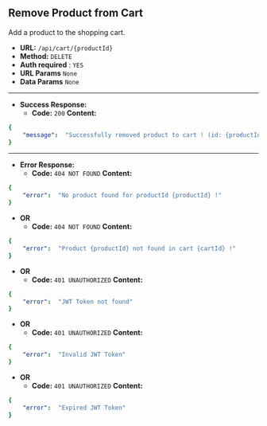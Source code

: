 ﻿**Remove Product from Cart**
----
  Add a product to the shopping cart.
* **URL:**  `/api/cart/{productId}`
* **Method:** `DELETE`
* **Auth required** : `YES`
* **URL Params** `None`
* **Data Params** `None`
---
* **Success Response:**
  * **Code:** `200`
    **Content:**
```yaml
{
    "message":  "Successfully removed product to cart ! (id: {productId})"
}
```
---
* **Error Response:**
   * **Code:** `404 NOT FOUND`
    **Content:**
```yaml
{
    "error":  "No product found for productId {productId} !"
}
```
* **OR**
   * **Code:** `404 NOT FOUND`
    **Content:**
```yaml
{
    "error":  "Product {productId} not found in cart {cartId} !"
}
```
* **OR**
   * **Code:** `401 UNAUTHORIZED`
    **Content:**
```yaml
{
    "error":  "JWT Token not found"
}
```
* **OR**
  * **Code:** `401 UNAUTHORIZED`
    **Content:**
```yaml
{
    "error":  "Invalid JWT Token"
}
```
* **OR**
  * **Code:** `401 UNAUTHORIZED`
    **Content:**
```yaml
{
    "error":  "Expired JWT Token"
}
```
